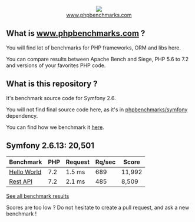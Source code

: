 <p align="center">
  <img src="http://www.phpbenchmarks.com/images/logo_github.png">
  <br>
  <a href="http://www.phpbenchmarks.com" target="_blank">www.phpbenchmarks.com</a>
</p>

## What is www.phpbenchmarks.com ?

You will find lot of benchmarks for PHP frameworks, ORM and libs here.

You can compare results between Apache Bench and Siege, PHP 5.6 to 7.2 and versions of your favorites PHP code.

## What is this repository ?

It's benchmark source code for Symfony 2.6.

You will not find final source code here, as it's in [phpbenchmarks/symfony](https://github.com/phpbenchmarks/symfony/tree/1.0.0) dependency.

You can find how we benchmark it [here](http://www.phpbenchmarks.com/en/benchmark-protocol).

## Symfony 2.6.13: 20,501

Benchmark | PHP | Request | Rq/sec | Score
--------- | --- | ------- | ------ | -----
[Hello World](http://www.phpbenchmarks.com/en/benchmark/apache-bench/php-7.2/symfony-2.6.html#benchmark-hello-world) | 7.2 | 1.5 ms | 689 | 11,992
[Rest API](http://www.phpbenchmarks.com/en/benchmark/apache-bench/php-7.2/symfony-2.6.html#benchmark-rest) | 7.2 | 2.1 ms | 485 | 8,509

[See all benchmark results](http://www.phpbenchmarks.com/en/benchmark/apache-bench/php-7.2/symfony-2.6.html)

Scores are too low ? Do not hesitate to create a pull request, and ask a new benchmark !
